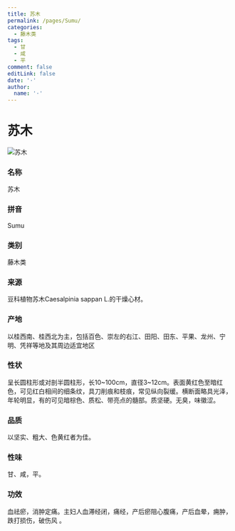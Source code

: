 ```yaml
---
title: 苏木
permalink: /pages/Sumu/
categories: 
  - 藤木类
tags: 
  - 甘
  - 咸
  - 平
comment: false
editLink: false
date: '·'
author: 
  name: '·'
---
```

# 苏木

![苏木](https://image.zhongyibaike.com/image/%E8%8B%8F%E6%9C%A8/%E8%8B%8F%E6%9C%A8.jpg)

<!-- more -->
### 名称
苏木

### 拼音
Sumu

### 类别
藤木类

### 来源
豆科植物苏木Caesalpinia sappan L.的干燥心材。

### 产地
以桂西南、桂西北为主，包括百色、崇左的右江、田阳、田东、平果、龙州、宁明、凭祥等地及其周边适宜地区

### 性状
呈长圆柱形或对剖半圆柱形，长10~100cm，直径3~12cm。表面黄红色至暗红色，可见红白相间的细条纹，具刀削痕和枝痕，常见纵向裂缓。横断面略具光泽，年轮明显，有的可见暗棕色、质松、带亮点的髓部。质坚硬。无臭，味徽涩。

### 品质
以坚实、粗大、色黄红者为佳。

### 性味
甘、咸，平。

### 功效
血祛瘀，消肿定痛。主妇人血滞经闭，痛经，产后瘀阻心腹痛，产后血晕，痈肿，跌打损伤，破伤风 。
